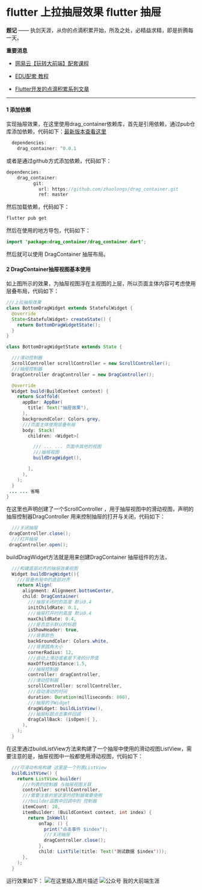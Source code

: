 
# flutter 上拉抽屉效果 flutter 抽屉

**题记**
  ——  执剑天涯，从你的点滴积累开始，所及之处，必精益求精，即是折腾每一天。
  
**重要消息**

* [网易云【玩转大前端】配套课程](https://study.163.com/instructor/1021406098.htm)
* [EDU配套  教程](https://edu.csdn.net/lecturer/1555)

* [Flutter开发的点滴积累系列文章](https://blog.csdn.net/zl18603543572/article/details/93532582)

*** 


#### 1 添加依赖

实现抽屉效果，在这里使用drag_container依赖库，首先是引用依赖，通过pub仓库添加依赖，代码如下：[最新版本查看这里](https://pub.flutter-io.cn/packages/drag_container)

```java
  dependencies:
	drag_container: ^0.0.1
```

或者是通过github方式添加依赖，代码如下：

```java
dependencies:
	drag_container:
	      git:
	        url: https://github.com/zhaolongs/drag_container.git
	        ref: master
```

然后加载依赖，代码如下：

```java
flutter pub get
```

然后在使用的地方导包，代码如下：

```java
import 'package:drag_container/drag_container.dart';
```
然后就可以使用 DragContainer 抽屉布局。
#### 2 DragContainer抽屉视图基本使用
如上图所示的效果，为抽屉视图浮在主视图的上层，所以页面主体内容可考虑使用层叠布局，代码如下：

```java
///上拉抽屉效果
class BottomDragWidget extends StatefulWidget {
  @override
  State<StatefulWidget> createState() {
    return BottomDragWidgetState();
  }
}

class BottomDragWidgetState extends State {

  ///滑动控制器
  ScrollController scrollController = new ScrollController();
  ///抽屉控制器
  DragController dragController = new DragController();

  @override
  Widget build(BuildContext context) {
    return Scaffold(
      appBar: AppBar(
        title: Text("抽屉效果"),
      ),
      backgroundColor: Colors.grey,
      ///页面主体使用层叠布局
      body: Stack(
        children: <Widget>[

          /// ... ... 页面中其他的视图
          ///抽屉视图
          buildDragWidget(),

        ],
      ),
    );
  }
 ... ... 省略
}
```
在这里也声明创建了一个ScrollController ，用于抽屉视图中的滑动视图，声明的抽屉控制器DragController 用来控制抽屉的打开与关闭，代码如下：

```java
  ///关闭抽屉
 dragController.close();
  ///打开抽屉
 dragController.open();
```

buildDragWidget方法就是用来创建DragContainer 抽屉组件的方法，

```java
  ///构建底部对齐的抽屉效果视图
  Widget buildDragWidget(){
    ///层叠布局中的底部对齐
    return Align(
      alignment: Alignment.bottomCenter,
      child: DragContainer(
        ///抽屉关闭时的高度 默认0.4
        initChildRate: 0.1,
        ///抽屉打开时的高度 默认0.4
        maxChildRate: 0.4,
        ///是否显示默认的标题
        isShowHeader: true,
        ///背景颜色
        backGroundColor: Colors.white,
        ///背景圆角大小
        cornerRadius: 12,
        ///自动上滑动或者是下滑的分界值
        maxOffsetDistance:1.5,
        ///抽屉控制器
        controller: dragController,
        ///滑动控制器
        scrollController: scrollController,
        ///自动滑动的时间
        duration: Duration(milliseconds: 800),
        ///抽屉的子Widget
        dragWidget: buildListView(),
        ///抽屉标题点击事件回调
        dragCallBack: (isOpen){ },
      ),
    );
  }

```

在这里通过buildListView方法来构建了一个抽屉中使用的滑动视图ListView，需要注意的是，抽屉视图中一般都使用滑动视图，代码如下：

```java
  ///可滑动布局构建 这里是一个列表ListView
  buildListView() {
    return ListView.builder(
      ///列表的控制器 与抽屉视图关联
      controller: scrollController,
      ///需要注意的是这里的控制器需要使用
      ///builder函数中回调中的 控制器
      itemCount: 20,
      itemBuilder: (BuildContext context, int index) {
        return InkWell(
            onTap: () {
              print("点击事件 $index");
              ///关闭抽屉
              dragController.close();
            },
            child: ListTile(title: Text('测试数据 $index')));
      },
    );
  }
```

运行效果如下：
![在这里插入图片描述](https://img-blog.csdnimg.cn/20200705210113660.gif)
![公众号 我的大前端生涯](https://img-blog.csdnimg.cn/20200620175409480.gif)